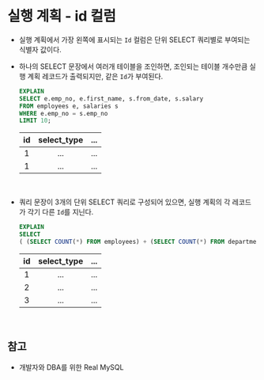 # 실행 계획 - id 컬럼

- 실행 계획에서 가장 왼쪽에 표시되는 `Id` 컬럼은 단위 SELECT 쿼리별로 부여되는 식별자 값이다.

- 하나의 SELECT 문장에서 여러개 테이블을 조인하면, 조인되는 테이블 개수만큼 실행 계획 레코드가 출력되지만, 같은 `Id`가 부여된다.

  ```sql
  EXPLAIN
  SELECT e.emp_no, e.first_name, s.from_date, s.salary
  FROM employees e, salaries s
  WHERE e.emp_no = s.emp_no
  LIMIT 10;
  ```

  | id  | select_type | ... |
  | :-: | :---------: | :-: |
  |  1  |     ...     | ... |
  |  1  |     ...     | ... |

<br>

- 쿼리 문장이 3개의 단위 SELECT 쿼리로 구성되어 있으면, 실행 계획의 각 레코드가 각기 다른 `Id`를 지닌다.

  ```sql
  EXPLAIN
  SELECT
  ( (SELECT COUNT(*) FROM employees) + (SELECT COUNT(*) FROM departments) ) AS total_count;
  ```

  | id  | select_type | ... |
  | :-: | :---------: | :-: |
  |  1  |     ...     | ... |
  |  2  |     ...     | ... |
  |  3  |     ...     | ... |

<br>

## 참고

- 개발자와 DBA를 위한 Real MySQL
